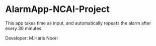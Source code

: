 # AlarmApp-NCAI-Project

This app takes time as input, and automatically repeats the alarm after every 30 minutes

Developer: M.Haris Noori
